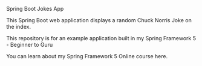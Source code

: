 Spring Boot Jokes App

This Spring Boot web application displays a random Chuck Norris Joke on the index.

This repository is for an example application built in my Spring Framework 5 - Beginner to Guru

You can learn about my Spring Framework 5 Online course here.